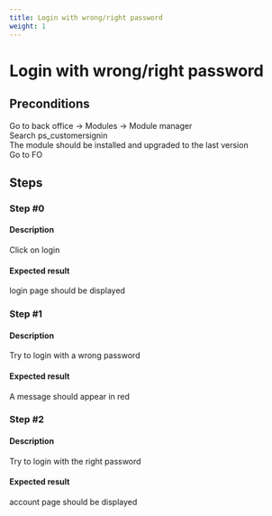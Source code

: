 ```yaml
---
title: Login with wrong/right password
weight: 1
---
```


# Login with wrong/right password

## Preconditions

Go to back office -> Modules -> Module manager<br />
Search ps_customersignin<br />
The module should be installed and upgraded to the last version<br />
Go to FO 
## Steps
### Step #0
#### Description
Click on login 
#### Expected result
login page should be displayed
### Step #1
#### Description
Try to login with a wrong password
#### Expected result
A message should appear in red 
### Step #2
#### Description
Try to login with the right password
#### Expected result
account page should be displayed
